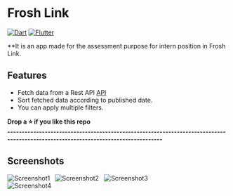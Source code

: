 # Frosh Link

[![Dart](https://img.shields.io/badge/-Dart-0175C2?style=flat&logo=dart&link=https://github.com/sumitt1080)](https://github.com/sumitt1080)
[![Flutter](https://img.shields.io/badge/-Flutter-02569B?style=flat&logo=flutter&link=https://github.com/sumitt1080)](https://github.com/sumitt1080)

**It is an app made for the assessment purpose for intern position in Frosh Link.
## Features
* Fetch data from a Rest API <a href="https://remotive.io/api/remote-jobs">API</a> <br>
* Sort fetched data according to published date.<br>
* You can apply multiple filters.<br>

**Drop a ⭐ if you like this repo**<br>
**----------------------------------------------------------------------------------------------------------------------------------**
<br>
## Screenshots<br>
![Screenshot1](https://github.com/sumitt1080/Frosh_Link/blob/master/screenshots/Screenshot_20210901-102419.jpg) &nbsp; ![Screenshot2](https://github.com/sumitt1080/Frosh_Link/blob/master/screenshots/Screenshot_20210901-102424.jpg) &nbsp; ![Screenshot3](https://github.com/sumitt1080/Frosh_Link/blob/master/screenshots/Screenshot_20210901-102429.jpg)<br>
![Screenshot4](https://github.com/sumitt1080/Frosh_Link/blob/master/screenshots/Screenshot_20210901-104211.jpg)<br>

